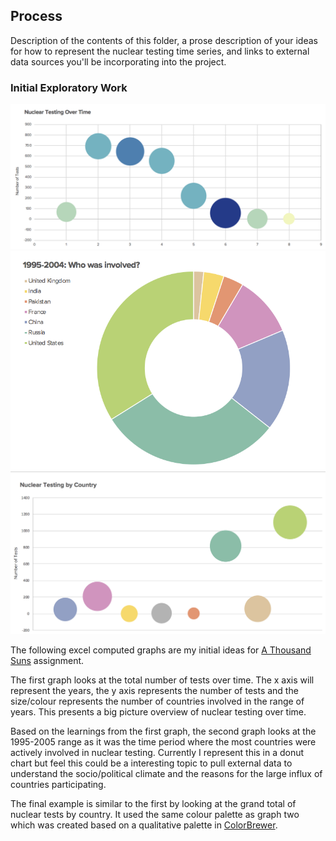 ## Process

Description of the contents of this folder, a prose description of your ideas for how to represent
the nuclear testing time series, and links to external data sources you'll be incorporating into
the project.

### Initial Exploratory Work
![Image of Excel Bubble Chart](https://github.com/lulujordanna/dvia-2019/blob/master/2.mapping-quantities/process/spreadsheetGraph1.png)
![Image of Excel Pie Chart](https://github.com/lulujordanna/dvia-2019/blob/master/2.mapping-quantities/process/spreadsheetGraph2.png)
![Image of Excel Bubble Chart](https://github.com/lulujordanna/dvia-2019/blob/master/2.mapping-quantities/process/spreadsheetGraph3.png)

The following excel computed graphs are my initial ideas for [A Thousand Suns](https://dvia.samizdat.co/2019/a-thousand-suns/) assignment.

The first graph looks at the total number of tests over time. The x axis will represent the years, the y axis represents the number of tests and the size/colour represents the number of countries involved in the range of years. This presents a big picture overview of nuclear testing over time. 

Based on the learnings from the first graph, the second graph looks at the 1995-2005 range as it was the time period where the most countries were actively involved in nuclear testing. Currently I represent this in a donut chart but feel this could be a interesting topic to pull external data to understand the socio/political climate and the reasons for the large influx of countries participating. 

The final example is similar to the first by looking at the grand total of nuclear tests by country. It used the same colour palette as graph two which was created based on a qualitative palette in [ColorBrewer](http://colorbrewer2.org/#type=sequential&scheme=BuGn&n=3). 

